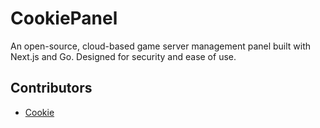 # CookiePanel

An open-source, cloud-based game server management panel built with Next.js and Go. Designed for security and ease of use.

## Contributors

- [Cookie](https://github.com/mrzcookie)
